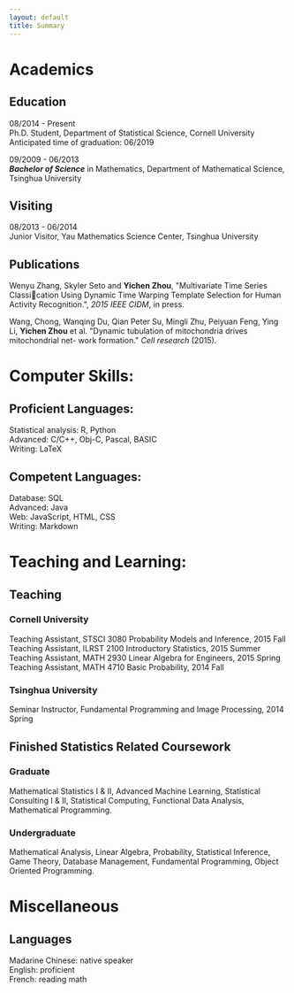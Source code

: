 ```yaml
---
layout: default
title: Summary
---
```


Academics
==========

Education
----------
08/2014 - Present  
Ph.D. Student, Department of Statistical Science, Cornell University  
Anticipated time of graduation: 06/2019

09/2009 - 06/2013  
***Bachelor of Science*** in Mathematics, Department of Mathematical Science, Tsinghua University
  
Visiting
----------
08/2013 - 06/2014  
Junior Visitor, Yau Mathematics Science Center, Tsinghua University

Publications
----------

Wenyu Zhang, Skyler Seto and **Yichen Zhou**, "Multivariate Time Series Classication
Using Dynamic Time Warping Template Selection for Human Activity Recognition.",
*2015 IEEE CIDM*, in press.  

Wang, Chong, Wanqing Du, Qian Peter Su, Mingli Zhu, Peiyuan Feng, Ying Li,
**Yichen Zhou** et al. "Dynamic tubulation of mitochondria drives mitochondrial net-
work formation." *Cell research* (2015).  

Computer Skills:
==========

Proficient Languages: 
----------

Statistical analysis: R, Python  
Advanced: C/C++, Obj-C, Pascal, BASIC   
Writing: LaTeX    

Competent Languages: 
----------

Database: SQL   
Advanced: Java  
Web: JavaScript, HTML, CSS   
Writing: Markdown  

Teaching and Learning:
=========

Teaching
----------

### Cornell University
Teaching Assistant, STSCI 3080 Probability Models and Inference, 2015 Fall  
Teaching Assistant, ILRST 2100 Introductory Statistics, 2015 Summer  
Teaching Assistant, MATH 2930 Linear Algebra for Engineers, 2015 Spring  
Teaching Assistant, MATH 4710 Basic Probability, 2014 Fall  

### Tsinghua University  
Seminar Instructor, Fundamental Programming and Image Processing, 2014 Spring  

Finished Statistics Related Coursework
---------

### Graduate

Mathematical Statistics I & II, Advanced Machine Learning, Statistical Consulting I & II, Statistical Computing, Functional Data Analysis, Mathematical Programming.

### Undergraduate

Mathematical Analysis, Linear Algebra, Probability, Statistical Inference, Game Theory, Database Management, Fundamental Programming, Object Oriented Programming.

Miscellaneous
=========

Languages
---------

Madarine Chinese: native speaker  
English: proficient  
French: reading math  







